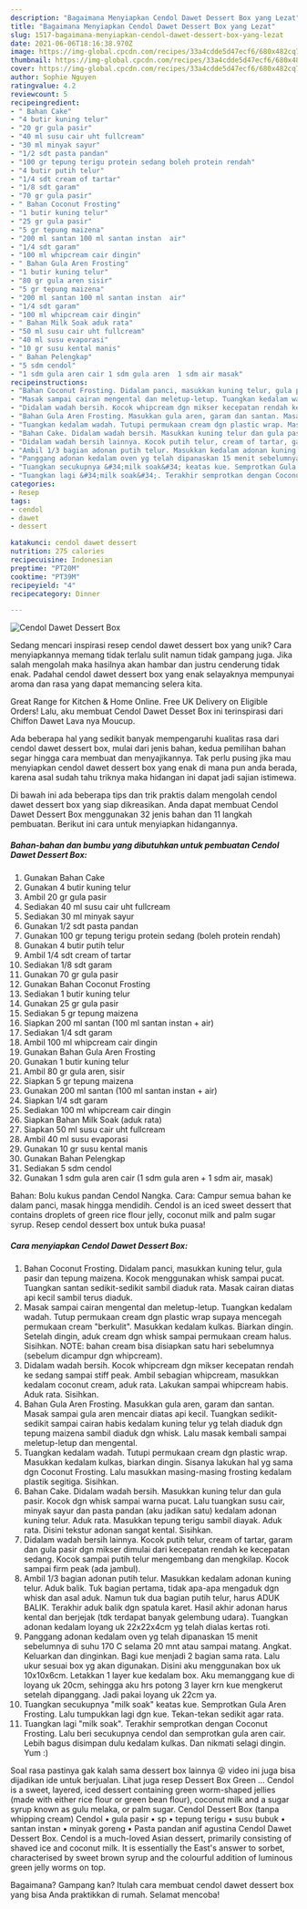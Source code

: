 ```yaml
---
description: "Bagaimana Menyiapkan Cendol Dawet Dessert Box yang Lezat"
title: "Bagaimana Menyiapkan Cendol Dawet Dessert Box yang Lezat"
slug: 1517-bagaimana-menyiapkan-cendol-dawet-dessert-box-yang-lezat
date: 2021-06-06T18:16:38.970Z
image: https://img-global.cpcdn.com/recipes/33a4cdde5d47ecf6/680x482cq70/cendol-dawet-dessert-box-foto-resep-utama.jpg
thumbnail: https://img-global.cpcdn.com/recipes/33a4cdde5d47ecf6/680x482cq70/cendol-dawet-dessert-box-foto-resep-utama.jpg
cover: https://img-global.cpcdn.com/recipes/33a4cdde5d47ecf6/680x482cq70/cendol-dawet-dessert-box-foto-resep-utama.jpg
author: Sophie Nguyen
ratingvalue: 4.2
reviewcount: 5
recipeingredient:
- " Bahan Cake"
- "4 butir kuning telur"
- "20 gr gula pasir"
- "40 ml susu cair uht fullcream"
- "30 ml minyak sayur"
- "1/2 sdt pasta pandan"
- "100 gr tepung terigu protein sedang boleh protein rendah"
- "4 butir putih telur"
- "1/4 sdt cream of tartar"
- "1/8 sdt garam"
- "70 gr gula pasir"
- " Bahan Coconut Frosting"
- "1 butir kuning telur"
- "25 gr gula pasir"
- "5 gr tepung maizena"
- "200 ml santan 100 ml santan instan  air"
- "1/4 sdt garam"
- "100 ml whipcream cair dingin"
- " Bahan Gula Aren Frosting"
- "1 butir kuning telur"
- "80 gr gula aren sisir"
- "5 gr tepung maizena"
- "200 ml santan 100 ml santan instan  air"
- "1/4 sdt garam"
- "100 ml whipcream cair dingin"
- " Bahan Milk Soak aduk rata"
- "50 ml susu cair uht fullcream"
- "40 ml susu evaporasi"
- "10 gr susu kental manis"
- " Bahan Pelengkap"
- "5 sdm cendol"
- "1 sdm gula aren cair 1 sdm gula aren  1 sdm air masak"
recipeinstructions:
- "Bahan Coconut Frosting. Didalam panci, masukkan kuning telur, gula pasir dan tepung maizena. Kocok menggunakan whisk sampai pucat. Tuangkan santan sedikit-sedikit sambil diaduk rata. Masak cairan diatas api kecil sambil terus diaduk."
- "Masak sampai cairan mengental dan meletup-letup. Tuangkan kedalam wadah. Tutup permukaan cream dgn plastic wrap supaya mencegah permukaan cream &#34;berkulit&#34;. Masukkan kedalam kulkas. Biarkan dingin. Setelah dingin, aduk cream dgn whisk sampai permukaan cream halus. Sisihkan. NOTE: bahan cream bisa disiapkan satu hari sebelumnya (sebelum dicampur dgn whipcream)."
- "Didalam wadah bersih. Kocok whipcream dgn mikser kecepatan rendah ke sedang sampai stiff peak. Ambil sebagian whipcream, masukkan kedalam coconut cream, aduk rata. Lakukan sampai whipcream habis. Aduk rata. Sisihkan."
- "Bahan Gula Aren Frosting. Masukkan gula aren, garam dan santan. Masak sampai gula aren mencair diatas api kecil. Tuangkan sedikit-sedikit sampai cairan habis kedalam kuning telur yg telah diaduk dgn tepung maizena sambil diaduk dgn whisk. Lalu masak kembali sampai meletup-letup dan mengental."
- "Tuangkan kedalam wadah. Tutupi permukaan cream dgn plastic wrap. Masukkan kedalam kulkas, biarkan dingin. Sisanya lakukan hal yg sama dgn Coconut Frosting. Lalu masukkan masing-masing frosting kedalam plastik segitiga. Sisihkan."
- "Bahan Cake. Didalam wadah bersih. Masukkan kuning telur dan gula pasir. Kocok dgn whisk sampai warna pucat. Lalu tuangkan susu cair, minyak sayur dan pasta pandan (aku jadikan satu) kedalam adonan kuning telur. Aduk rata. Masukkan tepung terigu sambil diayak. Aduk rata. Disini tekstur adonan sangat kental. Sisihkan."
- "Didalam wadah bersih lainnya. Kocok putih telur, cream of tartar, garam dan gula pasir dgn mikser dimulai dari kecepatan rendah ke kecepatan sedang. Kocok sampai putih telur mengembang dan mengkilap. Kocok sampai firm peak (ada jambul)."
- "Ambil 1/3 bagian adonan putih telur. Masukkan kedalam adonan kuning telur. Aduk balik. Tuk bagian pertama, tidak apa-apa mengaduk dgn whisk dan asal aduk. Namun tuk dua bagian putih telur, harus ADUK BALIK. Terakhir aduk balik dgn spatula karet. Hasil akhir adonan harus kental dan berjejak (tdk terdapat banyak gelembung udara). Tuangkan adonan kedalam loyang uk 22x22x4cm yg telah dialas kertas roti."
- "Panggang adonan kedalam oven yg telah dipanaskan 15 menit sebelumnya di suhu 170 C selama 20 mnt atau sampai matang. Angkat. Keluarkan dan dinginkan. Bagi kue menjadi 2 bagian sama rata. Lalu ukur sesuai box yg akan digunakan. Disini aku menggunakan box uk 10x10x6cm. Letakkan 1 layer kue kedalam box. Aku memanggang kue di loyang uk 20cm, sehingga aku hrs potong 3 layer krn kue mengkerut setelah dipanggang. Jadi pakai loyang uk 22cm ya."
- "Tuangkan secukupnya &#34;milk soak&#34; keatas kue. Semprotkan Gula Aren Frosting. Lalu tumpukkan lagi dgn kue. Tekan-tekan sedikit agar rata."
- "Tuangkan lagi &#34;milk soak&#34;. Terakhir semprotkan dengan Coconut Frosting. Lalu beri secukupnya cendol dan semprotkan gula aren cair. Lebih bagus disimpan dulu kedalam kulkas. Dan nikmati selagi dingin. Yum :)"
categories:
- Resep
tags:
- cendol
- dawet
- dessert

katakunci: cendol dawet dessert 
nutrition: 275 calories
recipecuisine: Indonesian
preptime: "PT20M"
cooktime: "PT39M"
recipeyield: "4"
recipecategory: Dinner

---
```



![Cendol Dawet Dessert Box](https://img-global.cpcdn.com/recipes/33a4cdde5d47ecf6/680x482cq70/cendol-dawet-dessert-box-foto-resep-utama.jpg)

Sedang mencari inspirasi resep cendol dawet dessert box yang unik? Cara menyiapkannya memang tidak terlalu sulit namun tidak gampang juga. Jika salah mengolah maka hasilnya akan hambar dan justru cenderung tidak enak. Padahal cendol dawet dessert box yang enak selayaknya mempunyai aroma dan rasa yang dapat memancing selera kita.

Great Range for Kitchen &amp; Home Online. Free UK Delivery on Eligible Orders! Lalu, aku membuat Cendol Dawet Desset Box ini terinspirasi dari Chiffon Dawet Lava nya Moucup.

Ada beberapa hal yang sedikit banyak mempengaruhi kualitas rasa dari cendol dawet dessert box, mulai dari jenis bahan, kedua pemilihan bahan segar hingga cara membuat dan menyajikannya. Tak perlu pusing jika mau menyiapkan cendol dawet dessert box yang enak di mana pun anda berada, karena asal sudah tahu triknya maka hidangan ini dapat jadi sajian istimewa.


Di bawah ini ada beberapa tips dan trik praktis dalam mengolah cendol dawet dessert box yang siap dikreasikan. Anda dapat membuat Cendol Dawet Dessert Box menggunakan 32 jenis bahan dan 11 langkah pembuatan. Berikut ini cara untuk menyiapkan hidangannya.

<!--inarticleads1-->

##### Bahan-bahan dan bumbu yang dibutuhkan untuk pembuatan Cendol Dawet Dessert Box:

1. Gunakan  Bahan Cake
1. Gunakan 4 butir kuning telur
1. Ambil 20 gr gula pasir
1. Sediakan 40 ml susu cair uht fullcream
1. Sediakan 30 ml minyak sayur
1. Gunakan 1/2 sdt pasta pandan
1. Gunakan 100 gr tepung terigu protein sedang (boleh protein rendah)
1. Gunakan 4 butir putih telur
1. Ambil 1/4 sdt cream of tartar
1. Sediakan 1/8 sdt garam
1. Gunakan 70 gr gula pasir
1. Gunakan  Bahan Coconut Frosting
1. Sediakan 1 butir kuning telur
1. Gunakan 25 gr gula pasir
1. Sediakan 5 gr tepung maizena
1. Siapkan 200 ml santan (100 ml santan instan + air)
1. Sediakan 1/4 sdt garam
1. Ambil 100 ml whipcream cair dingin
1. Gunakan  Bahan Gula Aren Frosting
1. Gunakan 1 butir kuning telur
1. Ambil 80 gr gula aren, sisir
1. Siapkan 5 gr tepung maizena
1. Gunakan 200 ml santan (100 ml santan instan + air)
1. Siapkan 1/4 sdt garam
1. Sediakan 100 ml whipcream cair dingin
1. Siapkan  Bahan Milk Soak (aduk rata)
1. Siapkan 50 ml susu cair uht fullcream
1. Ambil 40 ml susu evaporasi
1. Gunakan 10 gr susu kental manis
1. Gunakan  Bahan Pelengkap
1. Sediakan 5 sdm cendol
1. Gunakan 1 sdm gula aren cair (1 sdm gula aren + 1 sdm air, masak)


Bahan: Bolu kukus pandan Cendol Nangka. Cara: Campur semua bahan ke dalam panci, masak hingga mendidih. Cendol is an iced sweet dessert that contains droplets of green rice flour jelly, coconut milk and palm sugar syrup. Resep cendol dessert box untuk buka puasa! 

<!--inarticleads2-->

##### Cara menyiapkan Cendol Dawet Dessert Box:

1. Bahan Coconut Frosting. Didalam panci, masukkan kuning telur, gula pasir dan tepung maizena. Kocok menggunakan whisk sampai pucat. Tuangkan santan sedikit-sedikit sambil diaduk rata. Masak cairan diatas api kecil sambil terus diaduk.
1. Masak sampai cairan mengental dan meletup-letup. Tuangkan kedalam wadah. Tutup permukaan cream dgn plastic wrap supaya mencegah permukaan cream &#34;berkulit&#34;. Masukkan kedalam kulkas. Biarkan dingin. Setelah dingin, aduk cream dgn whisk sampai permukaan cream halus. Sisihkan. NOTE: bahan cream bisa disiapkan satu hari sebelumnya (sebelum dicampur dgn whipcream).
1. Didalam wadah bersih. Kocok whipcream dgn mikser kecepatan rendah ke sedang sampai stiff peak. Ambil sebagian whipcream, masukkan kedalam coconut cream, aduk rata. Lakukan sampai whipcream habis. Aduk rata. Sisihkan.
1. Bahan Gula Aren Frosting. Masukkan gula aren, garam dan santan. Masak sampai gula aren mencair diatas api kecil. Tuangkan sedikit-sedikit sampai cairan habis kedalam kuning telur yg telah diaduk dgn tepung maizena sambil diaduk dgn whisk. Lalu masak kembali sampai meletup-letup dan mengental.
1. Tuangkan kedalam wadah. Tutupi permukaan cream dgn plastic wrap. Masukkan kedalam kulkas, biarkan dingin. Sisanya lakukan hal yg sama dgn Coconut Frosting. Lalu masukkan masing-masing frosting kedalam plastik segitiga. Sisihkan.
1. Bahan Cake. Didalam wadah bersih. Masukkan kuning telur dan gula pasir. Kocok dgn whisk sampai warna pucat. Lalu tuangkan susu cair, minyak sayur dan pasta pandan (aku jadikan satu) kedalam adonan kuning telur. Aduk rata. Masukkan tepung terigu sambil diayak. Aduk rata. Disini tekstur adonan sangat kental. Sisihkan.
1. Didalam wadah bersih lainnya. Kocok putih telur, cream of tartar, garam dan gula pasir dgn mikser dimulai dari kecepatan rendah ke kecepatan sedang. Kocok sampai putih telur mengembang dan mengkilap. Kocok sampai firm peak (ada jambul).
1. Ambil 1/3 bagian adonan putih telur. Masukkan kedalam adonan kuning telur. Aduk balik. Tuk bagian pertama, tidak apa-apa mengaduk dgn whisk dan asal aduk. Namun tuk dua bagian putih telur, harus ADUK BALIK. Terakhir aduk balik dgn spatula karet. Hasil akhir adonan harus kental dan berjejak (tdk terdapat banyak gelembung udara). Tuangkan adonan kedalam loyang uk 22x22x4cm yg telah dialas kertas roti.
1. Panggang adonan kedalam oven yg telah dipanaskan 15 menit sebelumnya di suhu 170 C selama 20 mnt atau sampai matang. Angkat. Keluarkan dan dinginkan. Bagi kue menjadi 2 bagian sama rata. Lalu ukur sesuai box yg akan digunakan. Disini aku menggunakan box uk 10x10x6cm. Letakkan 1 layer kue kedalam box. Aku memanggang kue di loyang uk 20cm, sehingga aku hrs potong 3 layer krn kue mengkerut setelah dipanggang. Jadi pakai loyang uk 22cm ya.
1. Tuangkan secukupnya &#34;milk soak&#34; keatas kue. Semprotkan Gula Aren Frosting. Lalu tumpukkan lagi dgn kue. Tekan-tekan sedikit agar rata.
1. Tuangkan lagi &#34;milk soak&#34;. Terakhir semprotkan dengan Coconut Frosting. Lalu beri secukupnya cendol dan semprotkan gula aren cair. Lebih bagus disimpan dulu kedalam kulkas. Dan nikmati selagi dingin. Yum :)


Soal rasa pastinya gak kalah sama dessert box lainnya 😝 video ini juga bisa dijadikan ide untuk berjualan. Lihat juga resep Dessert Box Green … Cendol is a sweet, layered, iced dessert containing green worm-shaped jellies (made with either rice flour or green bean flour), coconut milk and a sugar syrup known as gulu melaka, or palm sugar. Cendol Dessert Box (tanpa whipping cream) Cendol • gula pasir • sp • tepung terigu • susu bubuk • santan instan • minyak goreng • Pasta pandan anif agustina Cendol Dawet Dessert Box. Cendol is a much-loved Asian dessert, primarily consisting of shaved ice and coconut milk. It is essentially the East&#39;s answer to sorbet, characterised by sweet brown syrup and the colourful addition of luminous green jelly worms on top. 

Bagaimana? Gampang kan? Itulah cara membuat cendol dawet dessert box yang bisa Anda praktikkan di rumah. Selamat mencoba!
